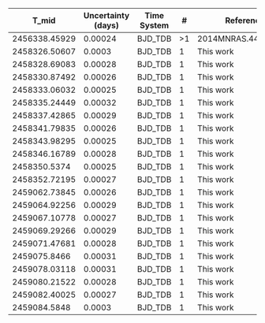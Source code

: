 |T_mid|Uncertainty (days)           |Time System|#                                            |Reference                           |
|-----|-----------------------------|-----------|---------------------------------------------|------------------------------------|
|2456338.45929|0.00024                      |BJD_TDB    |>1                                           |2014MNRAS.440.1982H                 |
|2458326.50607|0.0003                       |BJD_TDB    |1                                            |This work                           |
|2458328.69083|0.00028                      |BJD_TDB    |1                                            |This work                           |
|2458330.87492|0.00026                      |BJD_TDB    |1                                            |This work                           |
|2458333.06032|0.00025                      |BJD_TDB    |1                                            |This work                           |
|2458335.24449|0.00032                      |BJD_TDB    |1                                            |This work                           |
|2458337.42865|0.00029                      |BJD_TDB    |1                                            |This work                           |
|2458341.79835|0.00026                      |BJD_TDB    |1                                            |This work                           |
|2458343.98295|0.00025                      |BJD_TDB    |1                                            |This work                           |
|2458346.16789|0.00028                      |BJD_TDB    |1                                            |This work                           |
|2458350.5374|0.00025                      |BJD_TDB    |1                                            |This work                           |
|2458352.72195|0.00027                      |BJD_TDB    |1                                            |This work                           |
|2459062.73845|0.00026                      |BJD_TDB    |1                                            |This work                           |
|2459064.92256|0.00029                      |BJD_TDB    |1                                            |This work                           |
|2459067.10778|0.00027                      |BJD_TDB    |1                                            |This work                           |
|2459069.29266|0.00029                      |BJD_TDB    |1                                            |This work                           |
|2459071.47681|0.00028                      |BJD_TDB    |1                                            |This work                           |
|2459075.8466|0.00031                      |BJD_TDB    |1                                            |This work                           |
|2459078.03118|0.00031                      |BJD_TDB    |1                                            |This work                           |
|2459080.21522|0.00028                      |BJD_TDB    |1                                            |This work                           |
|2459082.40025|0.00027                      |BJD_TDB    |1                                            |This work                           |
|2459084.5848|0.0003                       |BJD_TDB    |1                                            |This work                           |
